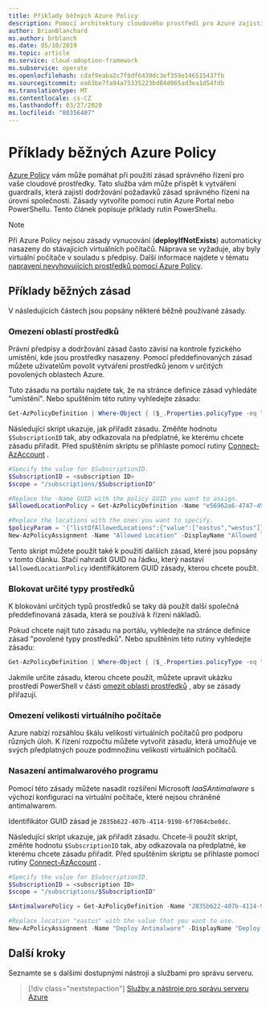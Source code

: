 ```yaml
---
title: Příklady běžných Azure Policy
description: Pomocí architektury cloudového prostředí pro Azure zajistíte dodržování požadavků zásad správného řízení vytvořením zásad pomocí rutin PowerShellu.
author: BrianBlanchard
ms.author: brblanch
ms.date: 05/10/2019
ms.topic: article
ms.service: cloud-adoption-framework
ms.subservice: operate
ms.openlocfilehash: cdaf9eaba2c7f8df6430dc3ef359e146515437fb
ms.sourcegitcommit: ea63be7fa94a75335223bd84d065ad3ea1d54fdb
ms.translationtype: MT
ms.contentlocale: cs-CZ
ms.lasthandoff: 03/27/2020
ms.locfileid: "80356407"
---
```

# <a name="common-azure-policy-examples"></a>Příklady běžných Azure Policy

[Azure Policy](https://docs.microsoft.com/azure/governance/policy/overview) vám může pomáhat při použití zásad správného řízení pro vaše cloudové prostředky. Tato služba vám může přispět k vytváření guardrails, která zajistí dodržování požadavků zásad správného řízení na úrovni společnosti. Zásady vytvoříte pomocí rutin Azure Portal nebo PowerShellu. Tento článek popisuje příklady rutin PowerShellu.

> [!NOTE]
> Při Azure Policy nejsou zásady vynucování (**deployIfNotExists**) automaticky nasazeny do stávajících virtuálních počítačů. Náprava se vyžaduje, aby byly virtuální počítače v souladu s předpisy. Další informace najdete v tématu [napravení nevyhovujících prostředků pomocí Azure Policy](https://docs.microsoft.com/azure/governance/policy/how-to/remediate-resources).

## <a name="common-policy-examples"></a>Příklady běžných zásad

V následujících částech jsou popsány některé běžně používané zásady.

### <a name="restrict-resource-regions"></a>Omezení oblastí prostředků

Právní předpisy a dodržování zásad často závisí na kontrole fyzického umístění, kde jsou prostředky nasazeny. Pomocí předdefinovaných zásad můžete uživatelům povolit vytváření prostředků jenom v určitých povolených oblastech Azure.

Tuto zásadu na portálu najdete tak, že na stránce definice zásad vyhledáte "umístění". Nebo spuštěním této rutiny vyhledejte zásadu:

```powershell
Get-AzPolicyDefinition | Where-Object { ($_.Properties.policyType -eq "BuiltIn") -and ($_.Properties.displayName -like "*location*") }
```

Následující skript ukazuje, jak přiřadit zásadu. Změňte hodnotu `$SubscriptionID` tak, aby odkazovala na předplatné, ke kterému chcete zásadu přiřadit. Před spuštěním skriptu se přihlaste pomocí rutiny [Connect-AzAccount](https://docs.microsoft.com/powershell/module/az.accounts/connect-azaccount?view=azps-2.1.0) .

```powershell
#Specify the value for $SubscriptionID.
$SubscriptionID = <subscription ID>
$scope = "/subscriptions/$SubscriptionID"

#Replace the -Name GUID with the policy GUID you want to assign.
$AllowedLocationPolicy = Get-AzPolicyDefinition -Name "e56962a6-4747-49cd-b67b-bf8b01975c4c"

#Replace the locations with the ones you want to specify.
$policyParam = '{"listOfAllowedLocations":{"value":["eastus","westus"]}}'
New-AzPolicyAssignment -Name "Allowed Location" -DisplayName "Allowed locations for resource creation" -Scope $scope -PolicyDefinition $AllowedLocationPolicy -Location eastus -PolicyParameter $policyParam
```

Tento skript můžete použít také k použití dalších zásad, které jsou popsány v tomto článku. Stačí nahradit GUID na řádku, který nastaví `$AllowedLocationPolicy` identifikátorem GUID zásady, kterou chcete použít.

### <a name="block-certain-resource-types"></a>Blokovat určité typy prostředků

K blokování určitých typů prostředků se taky dá použít další společná předdefinovaná zásada, která se používá k řízení nákladů.

Pokud chcete najít tuto zásadu na portálu, vyhledejte na stránce definice zásad "povolené typy prostředků". Nebo spuštěním této rutiny vyhledejte zásadu:

```powershell
Get-AzPolicyDefinition | Where-Object { ($_.Properties.policyType -eq "BuiltIn") -and ($_.Properties.displayName -like "*allowed resource types") }
```

Jakmile určíte zásadu, kterou chcete použít, můžete upravit ukázku prostředí PowerShell v části [omezit oblasti prostředků](#restrict-resource-regions) , aby se zásady přiřazují.

### <a name="restrict-vm-size"></a>Omezení velikosti virtuálního počítače

Azure nabízí rozsáhlou škálu velikostí virtuálních počítačů pro podporu různých úloh. K řízení rozpočtu můžete vytvořit zásadu, která umožňuje ve svých předplatných pouze podmnožinu velikostí virtuálních počítačů.

### <a name="deploy-antimalware"></a>Nasazení antimalwarového programu

Pomocí této zásady můžete nasadit rozšíření Microsoft *IaaSAntimalware* s výchozí konfigurací na virtuální počítače, které nejsou chráněné antimalwarem.

Identifikátor GUID zásad je `2835b622-407b-4114-9198-6f7064cbe0dc`.

Následující skript ukazuje, jak přiřadit zásadu. Chcete-li použít skript, změňte hodnotu `$SubscriptionID` tak, aby odkazovala na předplatné, ke kterému chcete zásadu přiřadit. Před spuštěním skriptu se přihlaste pomocí rutiny [Connect-AzAccount](https://docs.microsoft.com/powershell/module/az.accounts/connect-azaccount?view=azps-2.1.0) .

```powershell
#Specify the value for $SubscriptionID.
$SubscriptionID = <subscription ID>
$scope = "/subscriptions/$SubscriptionID"

$AntimalwarePolicy = Get-AzPolicyDefinition -Name "2835b622-407b-4114-9198-6f7064cbe0dc"

#Replace location "eastus" with the value that you want to use.
New-AzPolicyAssignment -Name "Deploy Antimalware" -DisplayName "Deploy default Microsoft IaaSAntimalware extension for Windows Server" -Scope $scope -PolicyDefinition $AntimalwarePolicy -Location eastus –AssignIdentity

```

## <a name="next-steps"></a>Další kroky

Seznamte se s dalšími dostupnými nástroji a službami pro správu serveru.

> [!div class="nextstepaction"]
> [Služby a nástroje pro správu serveru Azure](./tools-services.md)
